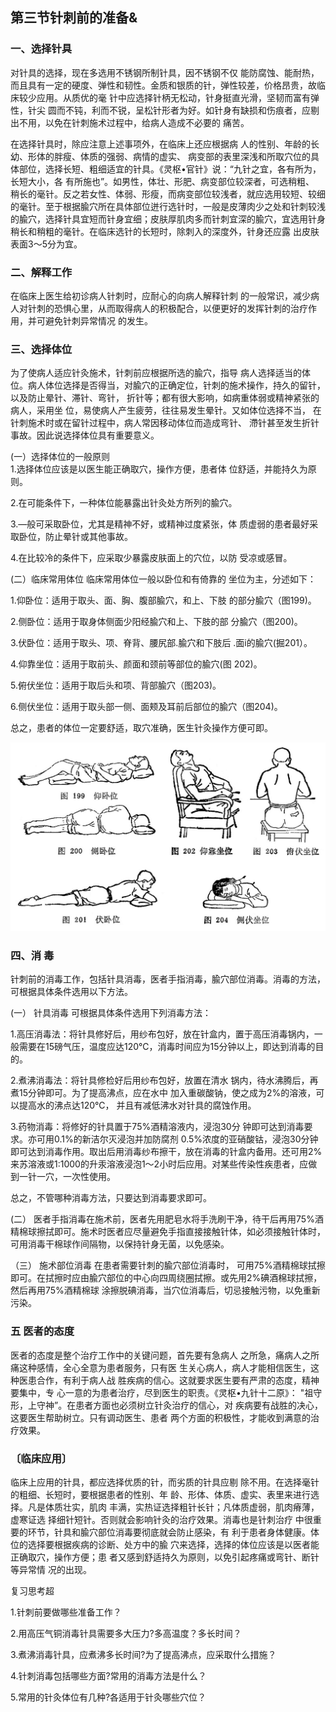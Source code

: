 ## 第三节针刺前的准备&

### 一、选择针具

对针具的选择，现在多选用不锈钢所制针具，因不锈钢不仅 能防腐蚀、能耐热，而且具有一定的硬度、弹性和韧性。金质和银质的针，弹性较差，价格昂贵，故临床较少应用。从质优的毫 针中应选择针柄无松动，针身挺直光滑，坚韧而富有弹性，针尖 圆而不钝，利而不锐，呈松针形者为好。如针身有缺损和伤痕者，应剔出不用，以免在针刺施术过程中，给病人造成不必要的 痛苦。

在选择针具时，除应注意上述事项外，在临床上还应根据病 人的性别、年龄的长幼、形体的胖瘦、体质的强弱、病情的虚实、 病变部的表里深浅和所取穴位的具体部位，选择长短、粗细适宜的针具。《灵枢•官针》说：“九针之宜，各有所为，长短大小，各 有所施也”。如男性，体壮、形肥、病变部位较深者，可选稍粗、 稍长的毫针。反之若女性、体弱、形瘦，而病变部位较浅者，就应选用较短、较细的毫针。至于根据腧穴所在具体部位迸行选针时，一般是皮薄肉少之处和针刺较浅的腧穴，选择针具宜短而针身宜细；皮肤厚肌肉多而针刺宜深的腧穴，宜选用针身稍长和稍粗的毫针。在临床选针的长短时，除刺入的深度外，针身还应露 出皮肤表面3〜5分为宜。 

### 二、解释工作

在临床上医生给初诊病人针刺时，应耐心的向病人解释针刺 的一般常识，减少病人对针刺的恐惧心里，从而取得病人的积极配合，以便更好的发挥针刺的治疗作用，并可避免针刺异常情况 的发生。

### 三、选择体位

为了使病人适应针灸施术，针刺前应根据所选的腧穴，指导 病人选择适当的体位。病人体位选择是否得当，对腧穴的正确定位，针刺的施术操作，持久的留针，以及防止晕针、滞针、弯针， 折针等；都有很大影响，如病重体弱或精神紧张的病人，采用坐 位，易使病人产生疲劳，往往易发生晕针。又如体位选择不当， 在针刺施术时或在留针过程中，病人常因移动体位而造成弯针、 滯针甚至发生折针事故。因此说选择体位具有重要意义。

(一）选择体位的一般原则	
1.选择体位应该是以医生能正确取穴，操作方便，患者体 位舒适，并能持久为原则。	

2.在可能条件下，一种体位能暴露出针灸处方所列的腧穴。

3.—般可采取卧位，尤其是精神不好，或精神过度紧张，体 质虚弱的患者最好采取卧位，防止晕针或其他事故。

4.在比较冷的条件下，应采取少暴露皮肤面上的穴位，以防 受凉或感冒。

(二）临床常用体位      临床常用体位一般以卧位和有倚靠的 坐位为主，分述如下：

1.仰卧位：适用于取头、面、胸、腹部腧穴，和上、下肢 的部分腧穴（图199)。

2.侧卧位：适用于取身体侧面少阳经腧穴和上、下肢的部 分腧穴（图200)。

3.伏卧位：适用于取头、项、脊背、腰尻部.腧穴和下肢后 .面i的腧穴\(掘201）。

4.仰靠坐位：适用于取前头、颜面和颈前等部位的腧穴(图 202)。 

5.俯伏坐位：适用于取后头和项、背部腧穴（图203)。

6.侧伏坐位：适用于取头部一侧、面颊及耳前后部位的腧穴（图204)。

总之，患者的体位一定要舒适，取穴准确，医生针灸操作方便可即。

![](img/图199、200、201、202、203、204.jpg)

### 四、消 毒

针刺前的消毒工作，包括针具消毒，医者手指消毒，腧穴部位消毒。消毒的方法，可根据具体条件选用以下方法。

(一）	针具消毒     可根据具体条件选用下列消毒方法：

1.高压消毒法：将针具修好后，用纱布包好，放在针盒内，置于高压消毒锅内，一般需要在15磅气压，温度应达120℃，消毒时间应为15分钟以上，即达到消毒的目的。

2.煮沸消毒法：将针具修检好后用纱布包好，放置在清水 锅内，待水沸腾后，再煮15分钟即可。为了提高沸点，应在水中 加入重碳酸钠，使之成为2%的溶液，可以提高水的沸点达120℃， 并且有减低沸水对针具的腐蚀作用。

3.药物消毒：将修好的针具置于75%酒精溶液内，浸泡30分 钟即可达到消毒要求。亦可用0.1%的新洁尔灭浸泡并加防腐剂 0.5%浓度的亚硝酸钴，浸泡30分钟即可达到消毒作用。取出后用消毒纱布擦干，放在消毒的针盒内备用。还可用2%来苏溶液或1:1000的升汞溶液浸泡1〜2小时后应用。对某些传染性疾患者，应做到一针一穴，一次性使用。

总之，不管哪种消毒方法，只要达到消毒要求即可。

(二）	医者手指消毒在施术前，医者先用肥皂水将手洗刷干净，待干后再用75%酒精棉球擦拭即可。施术时医者应尽量避免手指直接接触针体，如必须接触针体时，可用消毒干棉球作间隔物，以保持针身无菌，以免感染。

（三）	施术部位消毒   在患者需要针刺的腧穴部位消毒时， 可用75%酒精棉球拭擦即可。在拭擦时应由腧穴部位的中心向四周绕圈拭擦。或先用2%碘酒棉球拭擦，然后再用75%酒精棉球 涂擦脱碘消毒，当穴位消毒后，切忌接触污物，以免重新污染。

### 五 医者的态度

医者的态度是整个治疗工作中的关键问题，首先要有急病人 之所急，痛病人之所痛这种感情，全心全意为患者服务，只有医 生关心病人，病人才能相信医生，这种医患合作，有利于病人战 胜疾病的信心。这就要求医生要有严肃的态度，精神要集中，专 心一意的为患者治疗，尽到医生的职责。《灵枢•九针十二原》： "祖守形，上守神”。在患者方面也必须树立针灸治疗的信心，对 疾病要有战胜的决心，这要医生帮助树立。只有调动医生、患者 两个方面的积极性，才能收到满意的治疗效果。

### 〔临床应用〕

临床上应用的针具，都应选择优质的针，而劣质的针具应剔 除不用。在选择毫针的粗细、长短时，要根据患者的性别、年 龄、形体、体质、虚实、表里来进行选择。凡是体质壮实，肌肉 丰满，实热证选择粗针长针；凡体质虚弱，肌肉瘠薄，虚寒证选 择细针短针。否则就会影响针灸的治疗效果。消毒也是针刺治疗 中很重要的环节，针具和腧穴部位消毒要彻底就会防止感染，有 利于患者身体健康。体位的选择要根据疾病的诊断、处方中的腧 穴来选择，选择的体位应该是以医者能正确取穴，操作方便；患 者又感到舒适持久为原则，以免引起疼痛或弯针、断针等异常情 况的出现。

复习思考超

1.针刺前要做哪些准备工作？

2.用高压气铜消毒针具需要多大压力?多高温度？多长时间？

3.煮沸消毒针具，应煮沸多长时间?为了提高沸点，应采取什么措施？

4.针刺消毒包括哪些方面?常用的消毒方法是什么？

5.常用的针灸体位有几种?各适用于针灸哪些穴位？
